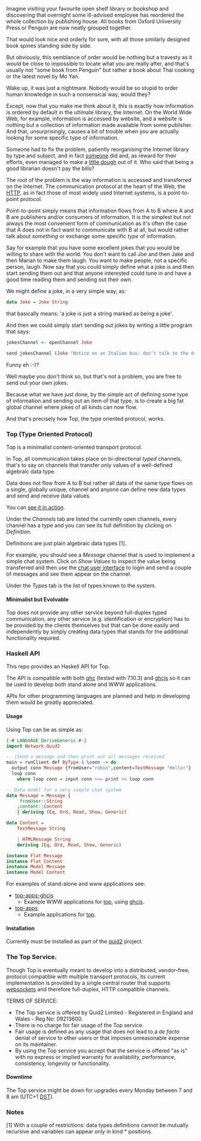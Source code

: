 Imagine visiting your favourite open shelf library or bookshop and discovering that overnight some ill-advised employee has reordered the whole collection by publishing house. All books from Oxford University Press or Penguin are now neatly grouped together.

That would look nice and orderly for sure, with all those similarly designed book spines standing side by side.

But obviously, this semblance of order would be nothing but a travesty as it would be close to impossible to locate what you are really after, and that's usually not "some book from Penguin" but rather a book about Thai cooking or the latest novel by Mo Yan.

Wake up, it was just a nightmare. Nobody would be so stupid to order human knowledge in such a nonsensical way, would they?

Except, now that you make me think about it, this is exactly how information is ordered by default in the ultimate library, the Internet. On the World Wide Web, for example, information is accessed by website, and a website is nothing but a collection of information made available from some publisher. And that, unsurprisingly, causes a bit of trouble when you are actually looking for some specific type of information.

Someone had to fix the problem, patiently reorganising the Internet library by type and subject, and in fact [someone](http://google.com) did and, as reward for their efforts, even managed to make a [little dough](http://finance.yahoo.com/q?s=GOOG) out of it. Who said that being a good librarian doesn't pay the bills?

The root of the problem is the way information is accessed and transferred on the Internet. The communication protocol at the heart of the Web, the [HTTP](https://en.wikipedia.org/wiki/Hypertext_Transfer_Protocol), as in fact those of most widely used Internet systems, is a point-to-point protocol.

Point-to-point simply means that information flows from A to B where A and B are publishers and/or consumers of information. It is the simplest but not always the most convenient form of communication as it's often the case that A does not in fact want to communicate with B at all, but would rather talk about *something* or exchange some specific *type* of information.

Say for example that you have some excellent jokes that you would be willing to share with the world. You don't want to call Joe and then Jake and then Marian to make them laugh. You want to make people, not a specific person, laugh. Now say that you could simply define what a joke is and then start sending them out and that anyone interested could tune in and have a good time reading them and sending out their own.

We might define a joke, in a very simple way, as:

```haskell
data Joke = Joke String
````

that basically means: 'a joke is just a string marked as being a joke'.

And then we could simply start sending out jokes by writing a little program that says:

```haskell
jokesChannel <- openChannel Joke 

send jokesChannel (Joke "Notice on an Italian bus: don’t talk to the driver, he needs his hands.")
```
Funny eh :-)? 

Well maybe you don't think so, but that's not a problem, you are free to send out your own jokes.

Because what we have just done, by the simple act of defining some type of information and sending out an item of that type, is to create a big fat global channel where jokes of all kinds can now flow. 

And that's precisely how Top, the type oriented protocol, works.

### Top (Type Oriented Protocol)

Top is a minimalist content-oriented transport protocol.

In Top, all communication takes place on bi-directional *typed* channels, that's to say on channels that transfer only values of a well-defined algebraic data type.

Data does not flow from A to B but rather all data of the same type flows on a single, globally unique, channel and anyone can define new data types and send and receive data values.

You can [see it in action](http://quid2.org/app/ui). 

Under the *Channels* tab are listed the currently open channels, every channel has a type and you can see its full definition by clicking on *Definition*.

Definitions are just plain algebraic data types [1].

For example, you should see a *Message* channel that is used to implement a simple chat system. Click on *Show Values* to inspect the value being transferred and then use the [chat user interface](http://quid2.org/app/chat) to login and send a couple of messages and see them appear on the channel.

Under the *Types* tab is the list of types known to the system.

#### Minimalist but Evolvable

Top does not provide any other service beyond full-duplex typed communication, any other service (e.g. identification or encryption) has to be provided by the clients themselves but that can be done easily and independently by simply creating data types that stands for the additional functionality required.


### Haskell API

This repo provides an Haskell API for Top.

The API is compatible with both [ghc](https://www.haskell.org/ghc/) (tested with 7.10.3) and [ghcjs](https://github.com/ghcjs/ghcjs) so it can be used to develop both stand alone and WWW applications.

APIs for other programming languages are planned and help in developing them would be greatly appreciated.

#### Usage

Using Top can be as simple as:

```haskell
{-# LANGUAGE DeriveGeneric #-}
import Network.Quid2

-- |Send a message and then print out all messages received
main = runClient def ByType $ \conn -> do
  output conn Message {fromUser="robin",content=TextMessage "Hello!"}
  loop conn
    where loop conn = input conn >>= print >> loop conn

-- Data model for a very simple chat system
data Message = Message {
     fromUser::String
    ,content::Content
    } deriving (Eq, Ord, Read, Show, Generic)

data Content =
    TextMessage String

    | HTMLMessage String
    deriving (Eq, Ord, Read, Show, Generic)

instance Flat Message
instance Flat Content
instance Model Message
instance Model Content
```

For examples of stand-alone and www applications see:

* [top-apps-ghcjs](https://github.com/tittoassini/top-apps-ghcjs)
  * Example WWW applications for [top](https://github.com/tittoassini/top), using [ghcjs](https://github.com/ghcjs/ghcjs).
* [top-apps](https://github.com/tittoassini/top-apps)
  * Example applications for [top](https://github.com/tittoassini/top).

#### Installation

Currently must be installed as part of the [quid2](https://github.com/tittoassini/quid2) project.

### The Top Service.

Though Top is eventually meant to develop into a distributed, vendor-free, protocol compatible with multiple transport protocols, its current implementation is provided by a single central router that supports [websockets](https://en.wikipedia.org/wiki/WebSocket) and therefore full-duplex, HTTP compatible channels.

TERMS OF SERVICE:
* The Top service is offered by Quid2 Limited - Registered in England and Wales - Reg No: 09213600.
* There is no charge for fair usage of the Top service. 
* Fair usage is defined as any usage that does not lead to a *de facto* denial of service to other users or that imposes unreasonable expense on its maintainer.
* By using the Top service you accept that the service is offered "as is" with no express or implied warranty for availability, performance, consistency, longevity or functionality.

#### Downtime
The Top service might be down for upgrades every Monday between 7 and 8 am (UTC+1 [DST](https://en.wikipedia.org/wiki/Daylight_saving_time)).

### Notes
[1] With a couple of restrictions: data types definitions cannot be mutually recursive and variables can appear only in kind * positions.

